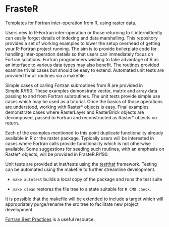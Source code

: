 FrasteR
==========

Templates for Fortran inter-operation from R, using raster data.

Users new to R-Fortran inter-operation or those returning to it intermittently can easily forget details of indexing and data marshalling. This repository provides a set of working examples to lower the setup overhead of getting your R-Fortran project running. The aim is to provide boilerplate code for handling inter-operation details so that users can immediately focus on Fortran solutions. Fortran programmers wishing to take advantage of R as an interface to various data types may also benefit. The routines provided examine trivial cases but should be easy to extend. Automated unit tests are provided for all routines via a makefile. 

Simple cases of calling Fortran subroutines from R are provided in Simple.R/f90. These examples demonstrate vector, matrix and array
data passing to and from Fortran subroutines. The unit tests provide simple use cases which may be used as a tutorial. Once the basics of those operations are understood, working with Raster\* objects is easy. Final examples demonstrate cases where RasterLayer and RasterBrick objects are decomposed, passed to Fortran and reconstructed as Raster* objects on return.

Each of the examples mentioned to this point duplicate functionality already available in R or the raster package. Typically users will be interested in cases where Fortran calls provide functionality which is not otherwise available. Some suggestions for seeding such routines, with an emphasis on Raster\* objects, will be provided in FrasteR.R/f90.  

Unit tests are provided at inst/tests using the [testthat](https://github.com/hadley/testthat) framework. Testing can be automated using the makefile to further streamline development. 

* `make autotest` builds a local copy of the package and runs the test suite

* `make clean` restores the file tree to a state suitable for `R CMD check`.

It is possible that the makefile will be extended to include a target which will appropriately purge/rename the src tree to facilitate new project development. 

[Fortran Best Practices](www.fortran90.org/src/best-practices.html) is a useful resource.




